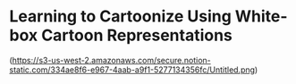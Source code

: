 # Learning to Cartoonize Using White-box Cartoon Representations


(https://s3-us-west-2.amazonaws.com/secure.notion-static.com/334ae8f6-e967-4aab-a9f1-5277134356fc/Untitled.png)
